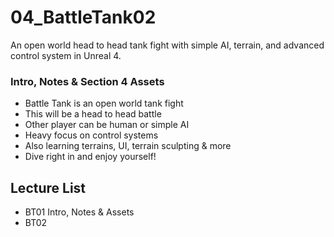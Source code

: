 # 04_BattleTank02
An open world head to head tank fight with simple AI, terrain, and advanced control system in Unreal 4. 

### Intro, Notes & Section 4 Assets ###

+ Battle Tank is an open world tank fight
+ This will be a head to head battle 
+ Other player can be human or simple AI 
+ Heavy focus on control systems 
+ Also learning terrains, UI, terrain sculpting & more 
+ Dive right in and enjoy yourself!

## Lecture List
* BT01 Intro, Notes & Assets
* BT02 
